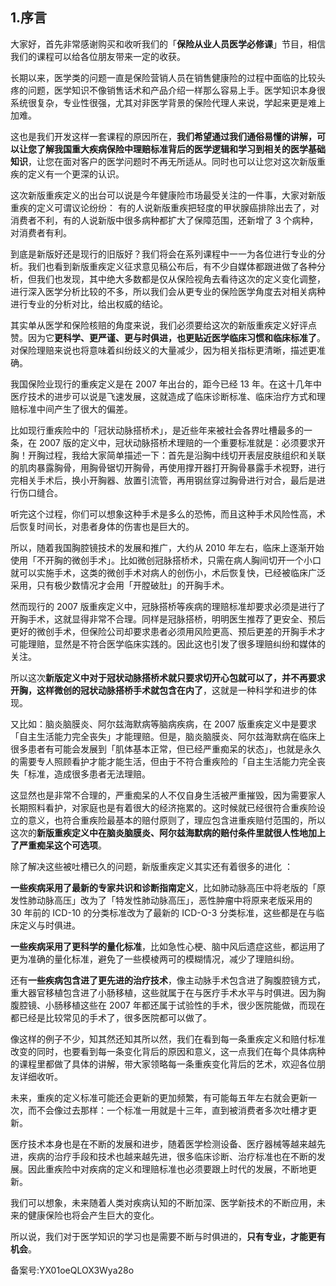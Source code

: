 ## 1.序言
大家好，首先非常感谢购买和收听我们的「**保险从业人员医学必修课**」节目，相信我们的课程可以给各位朋友带来一定的收获。


长期以来，医学类的问题一直是保险营销人员在销售健康险的过程中面临的比较头疼的问题，医学知识不像销售话术和产品介绍一样那么容易上手。医学知识本身很系统很复杂，专业性很强，尤其对非医学背景的保险代理人来说，学起来更是难上加难。


这也是我们开发这样一套课程的原因所在，**我们希望通过我们通俗易懂的讲解，可以让您了解我国重大疾病保险中理赔标准背后的医学逻辑和学习到相关的医学基础知识**，让您在面对客户的医学问题时不再无所适从。同时也可以让您对这次新版重疾的定义有一个更深的认识。


这次新版重疾定义的出台可以说是今年健康险市场最受关注的一件事，大家对新版重疾的定义可谓议论纷纷： 有的人说新版重疾把轻度的甲状腺癌排除出去了，对消费者不利，有的人说新版中很多病种都扩大了保障范围，还新增了 3 个病种，对消费者有利。


到底是新版好还是现行的旧版好？我们将会在系列课程中一一为各位进行专业的分析。我们也看到新版重疾定义征求意见稿公布后，有不少自媒体都跟进做了各种分析，但我们也发现，其中绝大多数都是仅从保险视角去看待这次的定义变化调整，进行深入医学分析比较的不多，所以我们会从更专业的保险医学角度去对相关病种进行专业的分析对比，给出权威的结论。


其实单从医学和保险核赔的角度来说，我们必须要给这次的新版重疾定义好评点赞。因为它**更科学、更严谨、更与时俱进，也更贴近医学临床习惯和临床标准了**。对保险理赔来说也将意味着纠纷歧义的大量减少，因为相关指标更清晰，描述更准确。


我国保险业现行的重疾定义是在 2007 年出台的，距今已经 13 年。在这十几年中医疗技术的进步可以说是飞速发展，这就造成了临床诊断标准、临床治疗方式和理赔标准中间产生了很大的偏差。


比如现行重疾险中的「冠状动脉搭桥术」，是近些年来被社会各界吐槽最多的一条，在 2007 版的定义中，冠状动脉搭桥术理赔的一个重要标准就是：必须要求开胸！开胸过程，我给大家简单描述一下：首先是沿胸中线切开表层皮肤组织和关联的肌肉暴露胸骨，用胸骨锯切开胸骨，再使用撑开器打开胸骨暴露手术视野，进行完相关手术后，换小开胸器、放置引流管，再用钢丝穿过胸骨进行对合，最后是进行伤口缝合。


听完这个过程，你们可以想象这种手术是多么的恐怖，而且这种手术风险性高，术后恢复时间长，对患者身体的伤害也是巨大的。


所以，随着我国胸腔镜技术的发展和推广，大约从 2010 年左右，临床上逐渐开始使用「不开胸的微创手术」。比如微创冠脉搭桥术，只需在病人胸间切开一个小口就可以实施手术，这类的微创手术对病人的创伤小，术后恢复快，已经被临床广泛采用，只有极少数情况才会用「开膛破肚」的开胸手术。


然而现行的 2007 版重疾定义中，冠脉搭桥等疾病的理赔标准却要求必须是进行了开胸手术，这就显得非常不合理。同样是冠脉搭桥，明明医生推荐了更安全、预后更好的微创手术，但保险公司却要求患者必须用风险更高、预后更差的开胸手术才可能理赔，显然是不符合医学临床实践的。因此这也引发了很多理赔纠纷和媒体的关注。


所以这次**新版定义中对于冠状动脉搭桥术就只要求切开心包就可以了，并不再要求开胸，这样微创的冠状动脉搭桥手术就包含在内了**，这就是一种科学和进步的体现。


又比如：脑炎脑膜炎、阿尔兹海默病等脑病疾病，在 2007 版重疾定义中是要求「自主生活能力完全丧失」才能理赔。但是，脑炎脑膜炎、阿尔兹海默病在临床上很多患者有可能会发展到「肌体基本正常，但已经严重痴呆的状态」，也就是永久的需要专人照顾看护才能才能生活，但由于不符合重疾险的「自主生活能力完全丧失「标准，造成很多患者无法理赔。


这显然也是非常不合理的，严重痴呆的人不仅自身生活被严重摧毁，因为需要家人长期照料看护，对家庭也是有着很大的经济拖累的。这时候就已经很符合重疾险设立的意义，也符合重疾险最基本的赔付原则了，理应包含进重疾赔付范围的，所以这次的**新版重疾定义中在脑炎脑膜炎、阿尔兹海默病的赔付条件里就很人性地加上了严重痴呆这个可选项**。


除了解决这些被吐槽已久的问题，新版重疾定义其实还有着很多的进化 ：


**一些疾病采用了最新的专家共识和诊断指南定义**，比如肺动脉高压中将老版的「原发性肺动脉高压」改为了「特发性肺动脉高压」，恶性肿瘤中将原来老版采用的 30 年前的 ICD-10 的分类标准改为了最新的 ICD-O-3 分类标准，这些都是在与临床定义与时俱进。


**一些疾病采用了更科学的量化标准**，比如急性心梗、脑中风后遗症这些，都运用了更为准确的量化标准，避免了一些模棱两可的模糊情况，减少了理赔纠纷。


还有**一些疾病包含进了更先进的治疗技术**，像主动脉手术包含进了胸腹腔镜方式，重大器官移植包含进了小肠移植，这些就属于在与医疗手术水平与时俱进。因为胸腹腔镜、小肠移植这些在 2007 年都还属于试验性的手术，很少医院能做，而现在都已经是比较常见的手术了，很多医院都可以做了。


像这样的例子不少，知其然还知其所以然，我们在看到每一条重疾定义和赔付标准改变的同时，也要看到每一条变化背后的原因和意义，这一点我们在每个具体病种的课程里都做了具体的讲解，带大家领略每一条重疾变化背后的艺术，欢迎各位朋友详细收听。


未来，重疾的定义标准可能还会更新的更加频繁，有可能每五年左右就会更新一次，而不会像过去那样：一个标准一用就是十三年，直到被消费者多次吐槽才更新。


医疗技术本身也是在不断的发展和进步，随着医学检测设备、医疗器械等越来越先进，疾病的治疗手段和技术也越来越先进，很多临床诊断、治疗标准也在不断的发展。因此重疾险中对疾病的定义和理赔标准也必须要跟上时代的发展，不断地更新。


我们可以想象，未来随着人类对疾病认知的不断加深、医学新技术的不断应用，未来的健康保险也将会产生巨大的变化。


所以说，我们对于医学知识的学习也是需要不断与时俱进的，**只有专业，才能更有机会**。


备案号:YX01oeQLOX3Wya28o

